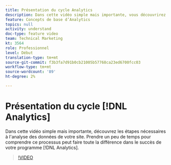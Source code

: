 ```yaml
---
title: Présentation du cycle Analytics
description: Dans cette vidéo simple mais importante, vous découvrirez les étapes nécessaires à l'analyse des données de votre site. Prendre un peu de temps pour comprendre ce processus peut faire toute la différence dans la réussite de votre programme Analytics.
feature: Concepts de base d’Analytics
topics: null
activity: understand
doc-type: feature video
team: Technical Marketing
kt: 3564
role: Professionnel
level: Début
translation-type: tm+mt
source-git-commit: f3b3fa7d91b0cb21005b57768ca23ed6700fcc03
workflow-type: tm+mt
source-wordcount: '89'
ht-degree: 2%

---
```



# Présentation du cycle [!DNL Analytics]

Dans cette vidéo simple mais importante, découvrez les étapes nécessaires à l&#39;analyse des données de votre site. Prendre un peu de temps pour comprendre ce processus peut faire toute la différence dans le succès de votre programme [!DNL Analytics].

>[!VIDEO](https://video.tv.adobe.com/v/28950/?quality=12)
